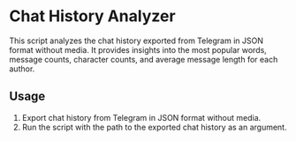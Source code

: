 # Chat History Analyzer

This script analyzes the chat history exported from Telegram in JSON format without media. It provides insights into the most popular words, message counts, character counts, and average message length for each author.

## Usage
1. Export chat history from Telegram in JSON format without media.
2. Run the script with the path to the exported chat history as an argument.
